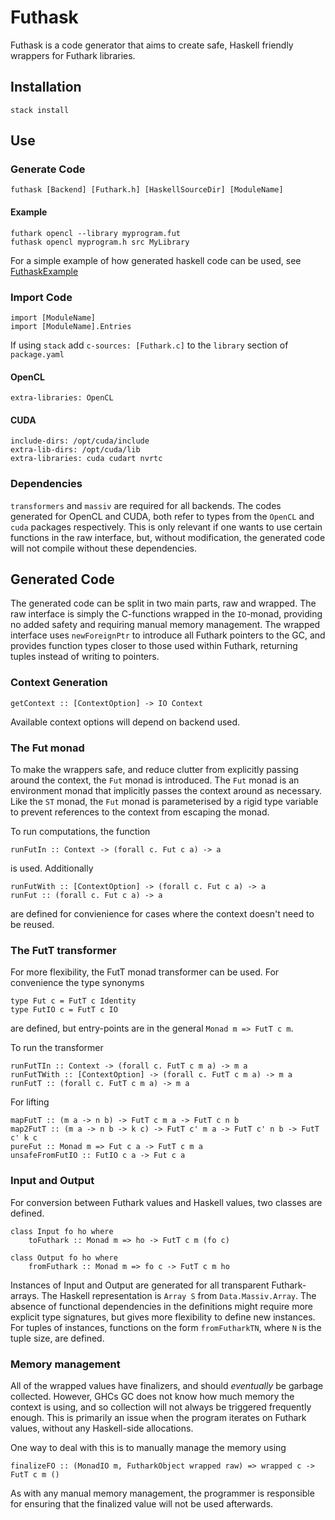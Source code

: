 # Futhask
Futhask is a code generator that aims to create safe, Haskell friendly wrappers for Futhark libraries.

## Installation
    stack install

## Use
### Generate Code
    futhask [Backend] [Futhark.h] [HaskellSourceDir] [ModuleName]

#### Example
    futhark opencl --library myprogram.fut
    futhask opencl myprogram.h src MyLibrary

For a simple example of how generated haskell code can be used, see [FuthaskExample](https://gitlab.com/Gusten_Isfeldt/futhaskexample)

### Import Code
    import [ModuleName]
    import [ModuleName].Entries
    
If using `stack` add `c-sources: [Futhark.c]` to the `library` section of `package.yaml`

#### OpenCL
    extra-libraries: OpenCL 

#### CUDA
    include-dirs: /opt/cuda/include
    extra-lib-dirs: /opt/cuda/lib
    extra-libraries: cuda cudart nvrtc

### Dependencies
`transformers` and `massiv` are required for all backends.
The codes generated for OpenCL and CUDA, both refer to types from the `OpenCL` and `cuda` packages respectively. This is only relevant if one wants to use certain functions in the raw interface, but, without modification, the generated code will not compile without these dependencies.

## Generated Code
The generated code can be split in two main parts, raw and wrapped. The raw interface is simply the C-functions wrapped in the `IO`-monad, providing no added safety and requiring manual memory management. The wrapped interface uses `newForeignPtr` to introduce all Futhark pointers to the GC, and provides function types closer to those used within Futhark, returning tuples instead of writing to pointers.

### Context Generation
    getContext :: [ContextOption] -> IO Context

Available context options will depend on backend used.

### The Fut monad
To make the wrappers safe, and reduce clutter from explicitly passing around the context, the `Fut` monad is introduced. The `Fut` monad is an environment monad that implicitly passes the context around as necessary. Like the `ST` monad, the `Fut` monad is parameterised by a rigid type variable to prevent references to the context from escaping the monad.

To run computations, the function

    runFutIn :: Context -> (forall c. Fut c a) -> a

is used. Additionally

    runFutWith :: [ContextOption] -> (forall c. Fut c a) -> a
    runFut :: (forall c. Fut c a) -> a

are defined for convienience for cases where the context doesn't need to be reused.

### The FutT transformer
For more flexibility, the FutT monad transformer can be used. For convenience the type synonyms

    type Fut c = FutT c Identity
    type FutIO c = FutT c IO

are defined, but entry-points are in the general `Monad m => FutT c m`.

To run the transformer 
    
    runFutTIn :: Context -> (forall c. FutT c m a) -> m a
    runFutTWith :: [ContextOption] -> (forall c. FutT c m a) -> m a
    runFutT :: (forall c. FutT c m a) -> m a

For lifting

    mapFutT :: (m a -> n b) -> FutT c m a -> FutT c n b
    map2FutT :: (m a -> n b -> k c) -> FutT c' m a -> FutT c' n b -> FutT c' k c
    pureFut :: Monad m => Fut c a -> FutT c m a
    unsafeFromFutIO :: FutIO c a -> Fut c a

### Input and Output
For conversion between Futhark values and Haskell values, two classes are defined.

    class Input fo ho where
        toFuthark :: Monad m => ho -> FutT c m (fo c) 

    class Output fo ho where
        fromFuthark :: Monad m => fo c -> FutT c m ho

Instances of Input and Output are generated for all transparent Futhark-arrays. The Haskell representation is `Array S` from `Data.Massiv.Array`. The absence of functional dependencies in the definitions might require more explicit type signatures, but gives more flexibility to define new instances. For tuples of instances, functions on the form `fromFutharkTN`, where `N` is the tuple size, are defined.

### Memory management
All of the wrapped values have finalizers, and should *eventually* be garbage collected. However, GHCs GC does not know how much memory the context is using, and so collection will not always be triggered frequently enough. This is primarily an issue when the program iterates on Futhark values, without any Haskell-side allocations.

One way to deal with this is to manually manage the memory using

    finalizeFO :: (MonadIO m, FutharkObject wrapped raw) => wrapped c -> FutT c m ()

As with any manual memory management, the programmer is responsible for ensuring that the finalized value will not be used afterwards.


